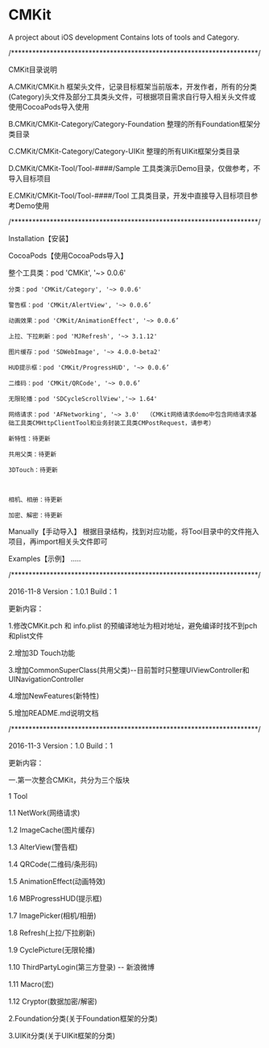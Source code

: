 # CMKit
A project about iOS development Contains lots of tools and Category.

/**********************************************************************/

CMKit目录说明

A.CMKit/CMKit.h   框架头文件，记录目标框架当前版本，开发作者，所有的分类(Category)头文件及部分工具类头文件，可根据项目需求自行导入相关头文件或使用CocoaPods导入使用

B.CMKit/CMKit-Category/Category-Foundation 整理的所有Foundation框架分类目录

C.CMKit/CMKit-Category/Category-UIKit 整理的所有UIKit框架分类目录

D.CMKit/CMKit-Tool/Tool-####/Sample 工具类演示Demo目录，仅做参考，不导入目标项目

E.CMKit/CMKit-Tool/Tool-####/Tool 工具类目录，开发中直接导入目标项目参考Demo使用

/**********************************************************************/

Installation【安装】

CocoaPods【使用CocoaPods导入】

整个工具类：pod 'CMKit', '~> 0.0.6'

    分类：pod 'CMKit/Category', '~> 0.0.6'

    警告框：pod 'CMKit/AlertView', '~> 0.0.6’

    动画效果：pod 'CMKit/AnimationEffect', '~> 0.0.6’

    上拉、下拉刷新：pod 'MJRefresh', '~> 3.1.12'

    图片缓存：pod 'SDWebImage', '~> 4.0.0-beta2'

    HUD提示框：pod 'CMKit/ProgressHUD', '~> 0.0.6’

    二维码：pod 'CMKit/QRCode', '~> 0.0.6’

    无限轮播：pod 'SDCycleScrollView','~> 1.64'

    网络请求：pod 'AFNetworking', '~> 3.0'  （CMKit网络请求demo中包含网络请求基础工具类CMHttpClientTool和业务封装工具类CMPostRequest，请参考）

    新特性：待更新

    共用父类：待更新

    3DTouch：待更新

    

    相机、相册：待更新

    加密、解密：待更新

    

Manually【手动导入】
根据目录结构，找到对应功能，将Tool目录中的文件拖入项目，再import相关头文件即可

Examples【示例】
.....




/**********************************************************************/

2016-11-8 Version：1.0.1 Build：1

更新内容：

1.修改CMKit.pch 和 info.plist 的预编译地址为相对地址，避免编译时找不到pch和plist文件

2.增加3D Touch功能

3.增加CommonSuperClass(共用父类)--目前暂时只整理UIViewController和UINavigationController

4.增加NewFeatures(新特性)

5.增加README.md说明文档

/**********************************************************************/

2016-11-3 Version：1.0 Build：1

更新内容：

一.第一次整合CMKit，共分为三个版块

1 Tool

1.1 NetWork(网络请求)

1.2 ImageCache(图片缓存)

1.3 AlterView(警告框)

1.4 QRCode(二维码/条形码)

1.5 AnimationEffect(动画特效)

1.6 MBProgressHUD(提示框)

1.7 ImagePicker(相机/相册)

1.8 Refresh(上拉/下拉刷新)

1.9 CyclePicture(无限轮播)

1.10 ThirdPartyLogin(第三方登录) -- 新浪微博

1.11 Macro(宏)

1.12 Cryptor(数据加密/解密)

2.Foundation分类(关于Foundation框架的分类)

3.UIKit分类(关于UIKit框架的分类)
